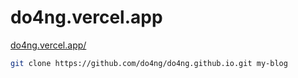 # do4ng.vercel.app

[do4ng.vercel.app/](https://do4ng.vercel.app/)

```bash
git clone https://github.com/do4ng/do4ng.github.io.git my-blog
```
